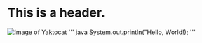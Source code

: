 # This is a header.
![Image of Yaktocat](https://octodex.github.com/images/yaktocat.png)
''' java
System.out.println("Hello, World!);
'''
